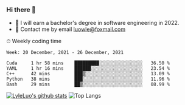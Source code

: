 ### Hi there 👋
<!--I have been a GitHub member for [![Years Badge](https://badges.pufler.dev/years/LyleLuo)](https://badges.pufler.dev)-->
- 🌱 I will earn a bachelor's degree in software engineering in 2022.
- 💬 Contact me by email luowle@foxmail.com
<!--
**LyleLuo/LyleLuo** is a ✨ _special_ ✨ repository because its `README.md` (this file) appears on your GitHub profile.

Here are some ideas to get you started:
- 👯 I’m looking to collaborate on ...
- 🤔 I’m looking for help with ...
- 📫 How to reach me: ...
- 😄 Pronouns: ...
- ⚡ Fun fact: ...
-->

<!--💻 Coding Activity Logging

[![Commits Badge](https://badges.pufler.dev/commits/weekly/LyleLuo)](https://badges.pufler.dev)-->

⏱ Weekly coding time

<!--START_SECTION:waka-->
```text
Week: 20 December, 2021 - 26 December, 2021

Cuda     1 hr 58 mins    █████████░░░░░░░░░░░░░░░░   36.50 % 
YAML     1 hr 16 mins    ██████░░░░░░░░░░░░░░░░░░░   23.54 % 
C++      42 mins         ███▒░░░░░░░░░░░░░░░░░░░░░   13.09 % 
Python   38 mins         ███░░░░░░░░░░░░░░░░░░░░░░   11.96 % 
Bash     29 mins         ██▒░░░░░░░░░░░░░░░░░░░░░░   08.99 % 
```
<!--END_SECTION:waka-->

[![LyleLuo's github stats](https://github-readme-stats.vercel.app/api?username=LyleLuo&count_private=true&show_icons=true&hide=issues&hide_border=true)](https://github.com/anuraghazra/github-readme-stats)
![Top Langs](https://github-readme-stats.vercel.app/api/top-langs/?username=LyleLuo&layout=compact&hide_border=true) 
<!--[![LyleLuo's wakatime stats](https://github-readme-stats.vercel.app/api/wakatime?username=luowle)](https://github.com/anuraghazra/github-readme-stats)-->
